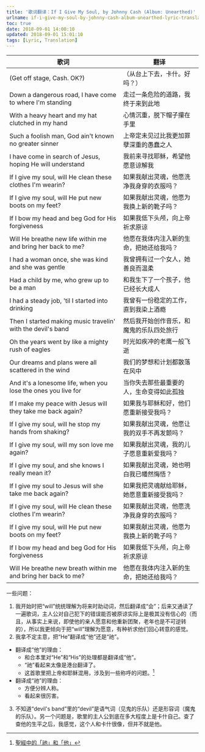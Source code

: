 ```yaml
---
title: '歌词翻译：If I Give My Soul, by Johnny Cash (Album: Unearthed)'
urlname: if-i-give-my-soul-by-johnny-cash-album-unearthed-lyric-translation
toc: true
date: 2018-09-01 14:00:10
updated: 2018-09-01 15:01:10
tags: [Lyric, Translation]
---
```


| 歌词 | 翻译 |
| --- | ---- |
| (Get off stage, Cash. OK?) | （从台上下去，卡什。好吗？） |
| Down a dangerous road, I have come to where I'm standing | 走过一条危险的道路，我终于来到此地 |
| With a heavy heart and my hat clutched in my hand | 心情沉重，脱下帽子攥在手里 |
| Such a foolish man, God ain't known no greater sinner | 上帝定未见过比我更加罪孽深重的愚蠢之人 |
| I have come in search of Jesus, hoping He will understand | 我前来寻找耶稣，希望他愿意谅解我 |
| If I give my soul, will He clean these clothes I'm wearin? | 如果我献出灵魂，他愿洗净我身穿的衣服吗？ |
| If I give my soul, will He put new boots on my feet? | 如果我献出灵魂，他愿为我换上新的靴子吗？ |
| If I bow my head and beg God for His forgiveness | 如果我低下头颅，向上帝祈求原谅 |
| Will He breathe new life within me and bring her back to me? | 他愿在我体内注入新的生命，把她还给我吗？ |
| I had a woman once, she was kind and she was gentle | 我曾拥有过一个女人，她善良而温柔 |
| Had a child by me, who grew up to be a man | 和我生下了一个孩子，他已经长大成人 |
| I had a steady job, 'til I started into drinking | 我曾有一份稳定的工作，直到我染上酒瘾 |
| Then I started making music travelin' with the devil's band | 然后我开始创作音乐，和魔鬼的乐队四处旅行 |
| Oh the years went by like a mighty rush of eagles | 时光如疾冲的老鹰一般飞逝 |
| Our dreams and plans were all scattered in the wind | 我们的梦想和计划都散落在风中 |
| And it's a lonesome life, when you lose the ones you live for | 当你失去那些最重要的人，生命变得如此孤独 |
| If I make my peace with Jesus will they take me back again? | 如果我与耶稣和好，他们愿重新接受我吗？ |
| If I give my soul, will he stop my hands from shaking? | 如果我献出灵魂，他愿让我的双手不再发颤吗？ |
| If I give my soul, will my son love me again? | 如果我献出灵魂，我的儿子愿意重新爱我吗？ |
| If I give my soul, and she knows I really mean it? | 如果我献出灵魂，她也明白我已幡然悔悟？ |
| If I give my soul to Jesus will she take me back again? | 如果我把灵魂献给耶稣，她愿意重新接受我吗？ |
| If I give my soul, will He clean these clothes I'm wearin? | 如果我献出灵魂，他愿洗净我身穿的衣服吗？ |
| If I give my soul, will He put new boots on my feet? | 如果我献出灵魂，他愿为我换上新的靴子吗？ |
| If I bow my head and beg God for His forgiveness | 如果我低下头颅，向上帝祈求原谅 |
| Will He breathe new breath within me and bring her back to me? | 他愿在我体内注入新的生命，把她还给我吗？ |

一些问题：

1. 我开始时把“will”统统理解为将来时助动词，然后翻译成“会”；后来又通读了一遍歌词，主人公对自己犯下的错误能否被原谅实际上是极其没有信心的（而且，从事实上来说，即使他的亲人愿意和他重新团聚，老年也是不可逆转的），所以我更倾向于把“will”理解为愿意，有种祈求他们回心转意的感觉。
2. 我拿不定主意，把“He”翻译成“他”还是“祂”。
  * 翻译成“他”的理由：
    * 和合本里对“He”和“His”的处理都是翻译成“他”。
    * “祂”看起来太像是港台翻译了。
    * 这首歌里把上帝和耶稣混用，涉及到一些称呼的问题。[^he]
  * 翻译成“祂”的理由：
    * 方便分辨人称。
    * 看起来很厉害。
3. 不知道“devil's band”里的“devil”是语气词（见鬼的乐队）还是形容词（魔鬼的乐队）。另一个问题是，歌里的主人公到底在多大程度上是卡什自己。查了查他的生平之后，我感觉，这个人和卡什很像，但并不就是他。

[^he]: [聖經中的「祂」和「他」](http://www.bstwn.org/bmag/bmag21/He%20and%20he%20in%20the%20Bible.htm)
